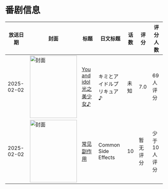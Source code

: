 # 番剧信息

|放送日期|封面|标题|日文标题|话数|评分|评分人数|
|---|---|---|---|---|---|---|
|2025-02-02|<img src="//lain.bgm.tv/pic/cover/c/0a/40/526104_i2616.jpg" alt="封面" style="width:150px;height:200px;object-fit:cover;">|[You and idol 光之美少女♪](https://bangumi.tv/subject/526104)|キミとアイドルプリキュア♪|未知|7.0|69人评分|
|2025-02-02|<img src="//lain.bgm.tv/pic/cover/c/e3/08/533466_4wznW.jpg" alt="封面" style="width:150px;height:200px;object-fit:cover;">|[常见副作用](https://bangumi.tv/subject/533466)|Common Side Effects|10|暂无评分|少于10人评分|
